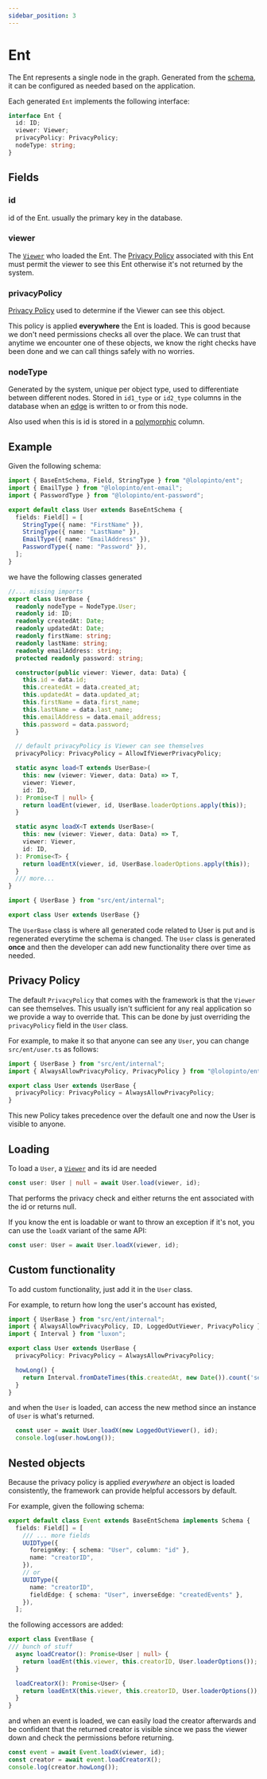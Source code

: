 ```yaml
---
sidebar_position: 3
---
```


# Ent
The Ent represents a single node in the graph. Generated from the [schema](/docs/ent-schema/schema), it can be configured as needed based on the application.

Each generated `Ent` implements the following interface:

```ts
interface Ent {
  id: ID;
  viewer: Viewer;
  privacyPolicy: PrivacyPolicy;
  nodeType: string;
}
```

## Fields
### id
id of the Ent. usually the primary key in the database.

### viewer
The [`Viewer`](/docs/core-concepts/viewer) who loaded the Ent. The [Privacy Policy](/docs/core-concepts/privacy-policy) associated with this Ent must permit the viewer to see this Ent otherwise it's not returned by the system.

### privacyPolicy
[Privacy Policy](/docs/core-concepts/privacy-policy) used to determine if the Viewer can see this object.

This policy is applied **everywhere** the Ent is loaded. This is good because we don't need permissions checks all over the place. We can trust that anytime we encounter one of these objects, we know the right checks have been done and we can call things safely with no worries.

### nodeType
Generated by the system, unique per object type, used to differentiate between different nodes. Stored in `id1_type` or `id2_type` columns in the database when an [edge](/docs/ent-schema/edges) is written to or from this node.

Also used when this is id is stored in a [polymorphic](/docs/ent-schema/fields#polymorphic) column.

## Example
Given the following schema:
```ts title="src/schema/user.ts"
import { BaseEntSchema, Field, StringType } from "@lolopinto/ent";
import { EmailType } from "@lolopinto/ent-email";
import { PasswordType } from "@lolopinto/ent-password";

export default class User extends BaseEntSchema {
  fields: Field[] = [
    StringType({ name: "FirstName" }),
    StringType({ name: "LastName" }),
    EmailType({ name: "EmailAddress" }),
    PasswordType({ name: "Password" }),
  ];
}
```

we have the following classes generated
```ts title="src/ent/generated/user_base.ts"
//... missing imports
export class UserBase {
  readonly nodeType = NodeType.User;
  readonly id: ID;
  readonly createdAt: Date;
  readonly updatedAt: Date;
  readonly firstName: string;
  readonly lastName: string;
  readonly emailAddress: string;
  protected readonly password: string;

  constructor(public viewer: Viewer, data: Data) {
    this.id = data.id;
    this.createdAt = data.created_at;
    this.updatedAt = data.updated_at;
    this.firstName = data.first_name;
    this.lastName = data.last_name;
    this.emailAddress = data.email_address;
    this.password = data.password;
  }

  // default privacyPolicy is Viewer can see themselves
  privacyPolicy: PrivacyPolicy = AllowIfViewerPrivacyPolicy;

  static async load<T extends UserBase>(
    this: new (viewer: Viewer, data: Data) => T,
    viewer: Viewer,
    id: ID,
  ): Promise<T | null> {
    return loadEnt(viewer, id, UserBase.loaderOptions.apply(this));
  }

  static async loadX<T extends UserBase>(
    this: new (viewer: Viewer, data: Data) => T,
    viewer: Viewer,
    id: ID,
  ): Promise<T> {
    return loadEntX(viewer, id, UserBase.loaderOptions.apply(this));
  }
  /// more...
}
```

```ts title="src/ent/user.ts"
import { UserBase } from "src/ent/internal";

export class User extends UserBase {}
```

The `UserBase` class is where all generated code related to User is put and is regenerated everytime the schema is changed. The `User` class is generated **once** and then the developer can add new functionality there over time as needed.

## Privacy Policy
The default `PrivacyPolicy` that comes with the framework is that the `Viewer` can see themselves. This usually isn't sufficient for any real application so we provide a way to override that. This can be done by just overriding the `privacyPolicy` field in the `User` class.

For example, to make it so that anyone can see any `User`, you can change `src/ent/user.ts` as follows:

```ts title="src/ent/user.ts"
import { UserBase } from "src/ent/internal";
import { AlwaysAllowPrivacyPolicy, PrivacyPolicy } from "@lolopinto/ent"

export class User extends UserBase {
  privacyPolicy: PrivacyPolicy = AlwaysAllowPrivacyPolicy;
}
```

This new Policy takes precedence over the default one and now the User is visible to anyone.

## Loading
To load a `User`, a [`Viewer`](/docs/core-concepts/viewer) and its id are needed

```ts
const user: User | null = await User.load(viewer, id);
```
That performs the privacy check and either returns the ent associated with the id or returns null.

If you know the ent is loadable or want to throw an exception if it's not, you can use the `loadX` variant of the same API:

```ts
const user: User = await User.loadX(viewer, id);
```

## Custom functionality
To add custom functionality, just add it in the `User` class.

For example, to return how long the user's account has existed, 
```ts title="src/ent/user.ts"
import { UserBase } from "src/ent/internal";
import { AlwaysAllowPrivacyPolicy, ID, LoggedOutViewer, PrivacyPolicy } from "@lolopinto/ent"
import { Interval } from "luxon";

export class User extends UserBase {
  privacyPolicy: PrivacyPolicy = AlwaysAllowPrivacyPolicy;

  howLong() {
    return Interval.fromDateTimes(this.createdAt, new Date()).count('seconds');
  }
}
```

and when the `User` is loaded, can access the new method since an instance of `User` is what's returned.
```ts
  const user = await User.loadX(new LoggedOutViewer(), id);
  console.log(user.howLong());
```

## Nested objects
Because the privacy policy is applied *everywhere* an object is loaded consistently, the framework can provide helpful accessors by default.

For example, given the following schema:
```ts  title="src/schema/event.ts"
export default class Event extends BaseEntSchema implements Schema {
  fields: Field[] = [
    /// ... more fields
    UUIDType({
      foreignKey: { schema: "User", column: "id" },
      name: "creatorID",
    }),
    // or 
    UUIDType({
      name: "creatorID",
      fieldEdge: { schema: "User", inverseEdge: "createdEvents" },
    }),
  ];
```

the following accessors are added:
```ts title="src/schema/generated/event_base.ts"
export class EventBase {
/// bunch of stuff
  async loadCreator(): Promise<User | null> {
    return loadEnt(this.viewer, this.creatorID, User.loaderOptions());
  }

  loadCreatorX(): Promise<User> {
    return loadEntX(this.viewer, this.creatorID, User.loaderOptions());
  }
}
```

and when an event is loaded, we can easily load the creator afterwards and be confident that the returned creator is visible since we pass the viewer down and check the permissions before returning.

```ts
const event = await Event.loadX(viewer, id);
const creator = await event.loadCreatorX();
console.log(creator.howLong());
```